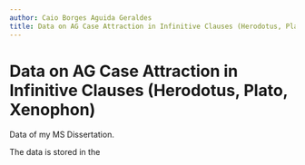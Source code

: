 ```yaml
---
author: Caio Borges Aguida Geraldes
title: Data on AG Case Attraction in Infinitive Clauses (Herodotus, Plato, Xenophon)
---
```


# Data on AG Case Attraction in Infinitive Clauses (Herodotus, Plato, Xenophon)

Data of my MS Dissertation.

The data is stored in the 
